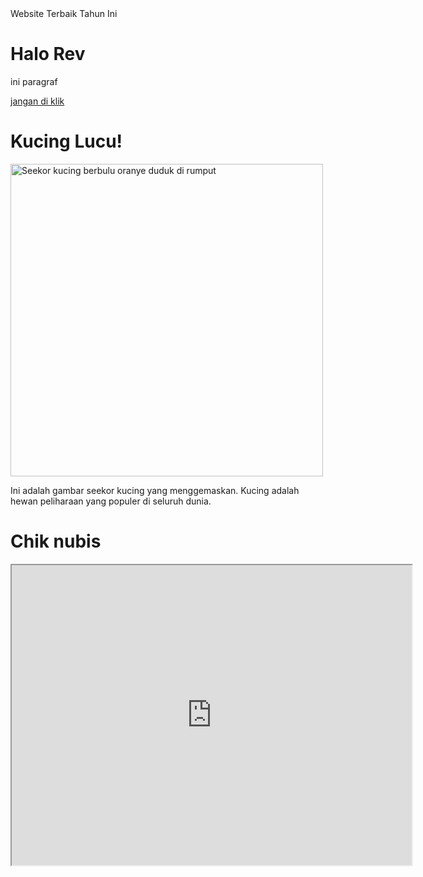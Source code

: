 <html lang="nigga">
<head>
    <tittle>
        Website Terbaik Tahun Ini
    </tittle>
</head>
<body>
    <h1>Halo Rev</h1>
    <p>ini paragraf</p>
    <a href="https://youtu.be/y_fK9Quyv9c?si=DwwAIqRxgh42l7Ee">jangan di klik</a>
    <h1>Kucing Lucu!</h1>
    <img src="https://upload.wikimedia.org/wikipedia/commons/thumb/3/3a/Cat03.jpg/1200px-Cat03.jpg" alt="Seekor kucing berbulu oranye duduk di rumput" style="width:500px; max-width:100%; height:auto;">
    <p>Ini adalah gambar seekor kucing yang menggemaskan. Kucing adalah hewan peliharaan yang populer di seluruh dunia.</p>
    <h1>Chik nubis
    </h1>
    <iframe src="https://drive.google.com/file/d/1j98s_JQt7FEtqY-04QVVJ_pnZyuLIoNj/preview" width="640" height="480"></iframe>
</body>



</html>
